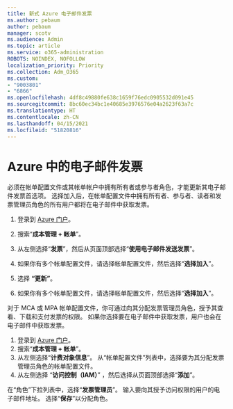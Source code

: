 ```yaml
---
title: 新式 Azure 电子邮件发票
ms.author: pebaum
author: pebaum
manager: scotv
ms.audience: Admin
ms.topic: article
ms.service: o365-administration
ROBOTS: NOINDEX, NOFOLLOW
localization_priority: Priority
ms.collection: Adm_O365
ms.custom:
- "9003801"
- "6866"
ms.openlocfilehash: 4df8c49880fe638c1659f76edc0905532d091e45
ms.sourcegitcommit: 8bc60ec34bc1e40685e3976576e04a2623f63a7c
ms.translationtype: HT
ms.contentlocale: zh-CN
ms.lasthandoff: 04/15/2021
ms.locfileid: "51820816"
---
```

# <a name="email-invoicing-in-azure"></a>Azure 中的电子邮件发票

必须在帐单配置文件或其帐单帐户中拥有所有者或参与者角色，才能更新其电子邮件发票首选项。 选择加入后，在帐单配置文件中拥有所有者、参与者、读者和发票管理员角色的所有用户都将在电子邮件中获取发票。

1. 登录到 [Azure 门户](https://portal.azure.com/)。
2. 搜索“**成本管理 + 帐单**”。
3. 从左侧选择“**发票**”，然后从页面顶部选择“**使用电子邮件发送发票**”。
4. 如果你有多个帐单配置文件，请选择帐单配置文件，然后选择“**选择加入**”。

5. 选择 **“更新”**。
6. 如果你有多个帐单配置文件，请选择帐单配置文件，然后选择“**选择加入**”。

对于 MCA 或 MPA 帐单配置文件，你可通过向其分配发票管理员角色，授予其查看、下载和支付发票的权限。 如果你选择要在电子邮件中获取发票，用户也会在电子邮件中获取发票。

1. 登录到 [Azure 门户](https://portal.azure.com/)。
2. 搜索“**成本管理 + 帐单**”。
3. 从左侧选择“**计费对象信息**”。 从“帐单配置文件”列表中，选择要为其分配发票管理员角色的帐单配置文件。
4. 从左侧选择 “**访问控制（IAM）**” ，然后选择从页面顶部选择“**添加**”。

在“角色”下拉列表中，选择“**发票管理员**”。 输入要向其授予访问权限的用户的电子邮件地址。 选择“**保存**”以分配角色。
